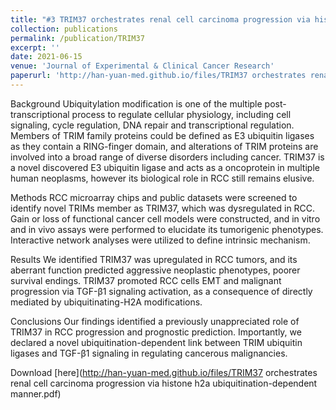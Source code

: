 ```yaml
---
title: "#3 TRIM37 orchestrates renal cell carcinoma progression via histone H2A ubiquitination-dependent manner"
collection: publications
permalink: /publication/TRIM37
excerpt: ''
date: 2021-06-15
venue: 'Journal of Experimental & Clinical Cancer Research'
paperurl: 'http://han-yuan-med.github.io/files/TRIM37 orchestrates renal cell carcinoma progression via histone h2a ubiquitination-dependent manner.pdf'
---
```

Background
Ubiquitylation modification is one of the multiple post-transcriptional process to regulate cellular physiology, including cell signaling, cycle regulation, DNA repair and transcriptional regulation. Members of TRIM family proteins could be defined as E3 ubiquitin ligases as they contain a RING-finger domain, and alterations of TRIM proteins are involved into a broad range of diverse disorders including cancer. TRIM37 is a novel discovered E3 ubiquitin ligase and acts as a oncoprotein in multiple human neoplasms, however its biological role in RCC still remains elusive.

Methods
RCC microarray chips and public datasets were screened to identify novel TRIMs member as TRIM37, which was dysregulated in RCC. Gain or loss of functional cancer cell models were constructed, and in vitro and in vivo assays were performed to elucidate its tumorigenic phenotypes. Interactive network analyses were utilized to define intrinsic mechanism.

Results
We identified TRIM37 was upregulated in RCC tumors, and its aberrant function predicted aggressive neoplastic phenotypes, poorer survival endings. TRIM37 promoted RCC cells EMT and malignant progression via TGF-β1 signaling activation, as a consequence of directly mediated by ubiquitinating-H2A modifications.

Conclusions
Our findings identified a previously unappreciated role of TRIM37 in RCC progression and prognostic prediction. Importantly, we declared a novel ubiquitination-dependent link between TRIM ubiquitin ligases and TGF-β1 signaling in regulating cancerous malignancies.

Download [here](http://han-yuan-med.github.io/files/TRIM37 orchestrates renal cell carcinoma progression via histone h2a ubiquitination-dependent manner.pdf)